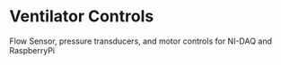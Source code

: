 # Ventilator Controls
Flow Sensor, pressure transducers, and motor controls for NI-DAQ and RaspberryPi
